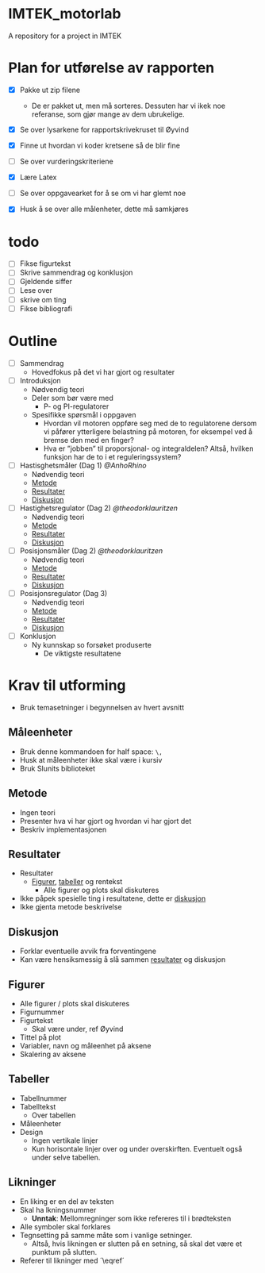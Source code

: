# IMTEK_motorlab
A repository for a project in IMTEK

# Plan for utførelse av rapporten

- [X] Pakke ut zip filene
    - De er pakket ut, men må sorteres. Dessuten har vi ikek noe referanse, som gjør mange av dem ubrukelige.
- [X] Se over lysarkene for rapportskrivekruset til Øyvind
- [X] Finne ut hvordan vi koder kretsene så de blir fine
- [ ] Se over vurderingskriteriene
- [X] Lære Latex
- [ ] Se over oppgavearket for å se om vi har glemt noe
- [X] Husk å se over alle målenheter, dette må samkjøres



# todo
- [ ] Fikse figurtekst
- [ ] Skrive sammendrag og konklusjon
- [ ] Gjeldende siffer
- [ ] Lese over
- [ ] skrive om ting
- [ ] Fikse bibliografi

# Outline

- [ ] Sammendrag
    - Hovedfokus på det vi har gjort og resultater
- [ ] Introduksjon
    - Nødvendig teori
    - Deler som bør være med
        - P- og PI-regulatorer
    - Spesifikke spørsmål i oppgaven
        - Hvordan vil motoren oppføre seg med de to regulatorene dersom vi påfører ytterligere belastning på motoren, for eksempel ved å bremse den med en finger?
        - Hva er ”jobben” til proporsjonal- og integraldelen? Altså, hvilken funksjon har de to i et reguleringssystem?
- [ ] Hastisghetsmåler (Dag 1) *@AnhoRhino*
    - Nødvendig teori
    - [Metode](#metode)
    - [Resultater](#resultater)
    - [Diskusjon](#diskusjon)
- [ ] Hastighetsregulator (Dag 2) *@theodorklauritzen*
    - Nødvendig teori
    - [Metode](#metode)
    - [Resultater](#resultater)
    - [Diskusjon](#diskusjon)
- [ ] Posisjonsmåler (Dag 2) *@theodorklauritzen*
    - Nødvendig teori
    - [Metode](#metode)
    - [Resultater](#resultater)
    - [Diskusjon](#diskusjon)
- [ ] Posisjonsregulator (Dag 3)
    - Nødvendig teori
    - [Metode](#metode)
    - [Resultater](#resultater)
    - [Diskusjon](#diskusjon)
- [ ] Konklusjon
    - Ny kunnskap so forsøket produserte
        - De viktigste resultatene
    

# Krav til utforming

- Bruk temasetninger i begynnelsen av hvert avsnitt

## Måleenheter

- Bruk denne kommandoen for half space: `\,`
- Husk at måleenheter ikke skal være i kursiv
- Bruk SIunits biblioteket

## Metode
- Ingen teori
- Presenter hva vi har gjort og hvordan vi har gjort det
- Beskriv implementasjonen

## Resultater
- Resultater
    - [Figurer](#figurer), [tabeller](#tabeller) og rentekst
        - Alle figurer og plots skal diskuteres
- Ikke påpek spesielle ting i resultatene, dette er [diskusjon](#diskusjon)
- Ikke gjenta metode beskrivelse

## Diskusjon
- Forklar eventuelle avvik fra forventingene
- Kan være hensiksmessig å slå sammen [resultater](#resultater) og diskusjon

## Figurer
- Alle figurer / plots skal diskuteres
- Figurnummer
- Figurtekst
    - Skal være under, ref Øyvind
- Tittel på plot
- Variabler, navn og måleenhet på aksene
- Skalering av aksene

## Tabeller
- Tabellnummer
- Tabelltekst
    - Over tabellen
- Måleenheter
- Design
    - Ingen vertikale linjer
    - Kun horisontale linjer over og under overskirften. Eventuelt også under selve tabellen.

## Likninger
- En liking er en del av teksten
- Skal ha lkningsnummer
    - **Unntak**: Mellomregninger som ikke refereres til i brødteksten
- Alle symboler skal forklares
- Tegnsetting på samme måte som i vanlige setninger.
    - Altså, hvis likningen er slutten på en setning, så skal det være et punktum på slutten.
- Referer til likninger med ´\\eqref´